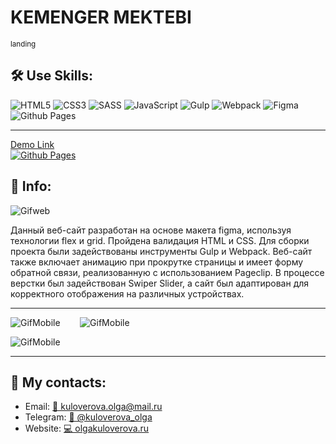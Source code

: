 <h1>KEMENGER MEKTEBI</h1> 
<sub>landing</sub>


<h2>🛠️ Use Skills:</h2>  

 ![HTML5](https://img.shields.io/badge/html5-%23E34F26.svg?style=for-the-badge&logo=html5&logoColor=white)
 ![CSS3](https://img.shields.io/badge/css3-%231572B6.svg?style=for-the-badge&logo=css3&logoColor=white)
 ![SASS](https://img.shields.io/badge/SASS-hotpink.svg?style=for-the-badge&logo=SASS&logoColor=white)
![JavaScript](https://img.shields.io/badge/javascript-%23323330.svg?style=for-the-badge&logo=javascript&logoColor=%23F7DF1E)
![Gulp](https://img.shields.io/badge/GULP-%23CF4647.svg?style=for-the-badge&logo=gulp&logoColor=white)
![Webpack](https://img.shields.io/badge/webpack-%238DD6F9.svg?style=for-the-badge&logo=webpack&logoColor=black)
![Figma](https://img.shields.io/badge/figma-%23F24E1E.svg?style=for-the-badge&logo=figma&logoColor=white)
![Github Pages](https://img.shields.io/badge/github%20pages-121013?style=for-the-badge&logo=github&logoColor=white)

---

[Demo Link <br>![Github Pages](https://img.shields.io/badge/github%20pages-121013?style=for-the-badge&logo=github&logoColor=white)](https://kuloverovaolga.github.io/Kemenger_Mektebi/)

<h2>💁 Info:</h2> 

![Gifweb](readme/KEMENGER_MEKTEBI_L.gif)


Данный веб-сайт разработан на основе макета figma, используя технологии flex и grid. Пройдена валидация HTML и CSS. Для сборки проекта были задействованы инструменты Gulp и Webpack. Веб-сайт также включает анимацию при прокрутке страницы и имеет форму обратной связи, реализованную с использованием Pageclip. В процессе верстки был задействован Swiper Slider, а сайт был адаптирован для корректного отображения на различных устройствах.
                                            

---


![GifMobile](readme/KEMENGER_MEKTEBI_a4.gif) &nbsp;&nbsp;&nbsp;&nbsp;&nbsp;&nbsp;&nbsp;![GifMobile](readme/KEMENGER_MEKTEBI_axr.gif)

![GifMobile](readme/KEMENGER_MEKTEBI_p.gif)

---

<h2>📱 My contacts:</h2> 
<ul>
 <li>Email: <a href="mailto:kuloverova.olga@mail.ru">📧 kuloverova.olga@mail.ru</a></li>
 <li>Telegram:  <a href="https://t.me/kuloverova_olga">💬 @kuloverova_olga</a></li>
 <li>Website:  <a href="http://olgakuloverova.ru/">💻 olgakuloverova.ru</a></li>

</ul>